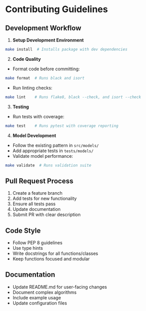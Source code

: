 # Contributing Guidelines

## Development Workflow

1. **Setup Development Environment**
```bash
make install  # Installs package with dev dependencies
```

2. **Code Quality**
- Format code before committing:
```bash
make format  # Runs black and isort
```
- Run linting checks:
```bash
make lint    # Runs flake8, black --check, and isort --check
```

3. **Testing**
- Run tests with coverage:
```bash
make test    # Runs pytest with coverage reporting
```

4. **Model Development**
- Follow the existing pattern in `src/models/`
- Add appropriate tests in `tests/models/`
- Validate model performance:
```bash
make validate  # Runs validation suite
```

## Pull Request Process
1. Create a feature branch
2. Add tests for new functionality
3. Ensure all tests pass
4. Update documentation
5. Submit PR with clear description

## Code Style
- Follow PEP 8 guidelines
- Use type hints
- Write docstrings for all functions/classes
- Keep functions focused and modular

## Documentation
- Update README.md for user-facing changes
- Document complex algorithms
- Include example usage
- Update configuration files
